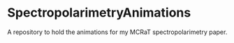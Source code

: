 # SpectropolarimetryAnimations
A repository to hold the animations for my MCRaT spectropolarimetry paper.
